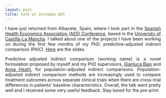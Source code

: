 ```yaml
---
layout: post
title: talk at Jornadas AES
---
```


<p align="justify">I have just returned from Albacete, Spain, where I took part in the <a href="http://www.aes.es/jornadas/en/">Spanish Health Economics Association (AES) Conference</a>, based in the <a href="https://www.uclm.es/">University of Castilla-La Mancha</a>. I talked about one of the projects I have been working on during the first few months of my PhD: predictive-adjusted indirect comparison (PAIC). <a href="https://remiroazocar.github.io/jornadas_presentation_final.pdf">Here</a> are the slides. 
  
<p align="justify">Predictive adjusted indirect comparison (working name) is a novel formulation proposed by myself and my PhD supervisors, <a href="http://statistica.it/gianluca/">Gianluca Baio</a> and <a href="https://sites.google.com/site/annaheathstats/">Anna Heath</a>, for population-adjusted indirect comparisons. Population-adjusted indirect comparison methods are increasingly used to compare treatment outcomes across separate clinical trials when there are cross-trial differences in patients' baseline characteristics. Overall, the talk went pretty well and I received some very useful feedback. Stay tuned for the pre-print. </p>

